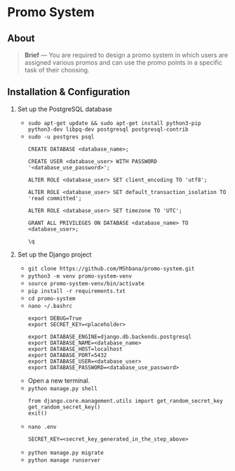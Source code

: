 # Promo System

## About

> **Brief** — You are required to design a promo system in which users are assigned various
promos and can use the promo points in a specific task of their choosing.

## Installation & Configuration

1. Set up the PostgreSQL database
    - `sudo apt-get update && sudo apt-get install python3-pip python3-dev libpq-dev postgresql postgresql-contrib`
    - `sudo -u postgres psql`
        ```
        CREATE DATABASE <database_name>;

        CREATE USER <database_user> WITH PASSWORD '<database_use_password>';

        ALTER ROLE <database_user> SET client_encoding TO 'utf8';

        ALTER ROLE <database_user> SET default_transaction_isolation TO 'read committed';

        ALTER ROLE <database_user> SET timezone TO 'UTC';

        GRANT ALL PRIVILEGES ON DATABASE <database_name> TO <database_user>;

        \q
        ```


2. Set up the Django project
    - `git clone https://github.com/MShbana/promo-system.git`
    - `python3 -m venv promo-system-venv`
    - `source promo-system-venv/bin/activate`
    - `pip install -r requirements.txt`
    - `cd promo-system`
    - `nano ~/.bashrc`
        ```
        export DEBUG=True
        export SECRET_KEY=<placeholder>

        export DATABASE_ENGINE=django.db.backends.postgresql
        export DATABASE_NAME=<database_name>
        export DATABASE_HOST=localhost
        export DATABASE_PORT=5432
        export DATABASE_USER=<database_user>
        export DATABASE_PASSWORD=<database_use_password>
        ```
    - Open a new terminal.
    - `python manage.py shell`
        ```
        from django.core.management.utils import get_random_secret_key
        get_random_secret_key()
        exit()
        ```
    - `nano .env`
        ```
        SECRET_KEY=<secret_key_generated_in_the_step_above>
        ```
    - `python manage.py migrate`
    - `python manage runserver`
